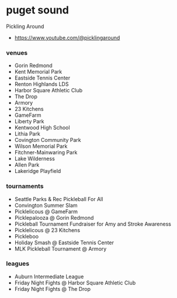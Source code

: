 # puget sound

Pickling Around

- https://www.youtube.com/@picklingaround

### venues

- Gorin Redmond
- Kent Memorial Park
- Eastside Tennis Center
- Renton Highlands LDS
- Harbor Square Athletic Club
- The Drop
- Armory
- 23 Kitchens
- GameFarm
- Liberty Park
- Kentwood High School
- Lithia Park
- Covington Community Park
- Wilson Memorial Park
- Fitchner-Mainwaring Park
- Lake Wilderness
- Allen Park
- Lakeridge Playfield

### tournaments

- Seattle Parks & Rec Pickleball For All
- Convington Summer Slam
- Picklelicous @ GameFarm
- Picklepalooza @ Gorin Redmond
- Pickleball Tournament Fundraiser for Amy and Stroke Awareness
- Picklelicous @ 23 Kitchens
- Pickleboo
- Holiday Smash @ Eastside Tennis Center
- MLK Pickleball Tournament @ Armory

### leagues

- Auburn Intermediate League
- Friday Night Fights @ Harbor Square Athletic Club
- Friday Night Fights @ The Drop
